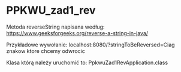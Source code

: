 # PPKWU_zad1_rev
Metoda reverseString napisana według: https://www.geeksforgeeks.org/reverse-a-string-in-java/

Przykładowe wywołanie: localhost:8080/?stringToBeReversed=Ciag znakow ktore chcemy odwrocic


Klasa którą należy uruchomić to: PpkwuZad1RevApplication.class
